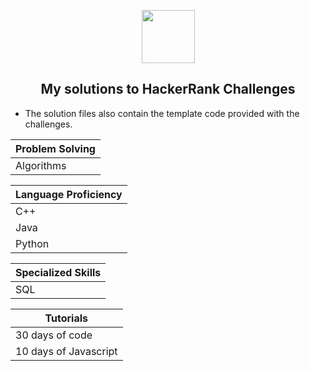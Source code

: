 <p align="center">
    <a href="https://www.hackerrank.com/greeneyedgeek">
        <img height=85 src="https://d3keuzeb2crhkn.cloudfront.net/hackerrank/assets/styleguide/logo_wordmark-f5c5eb61ab0a154c3ed9eda24d0b9e31.svg">
    </a>
    <h2 align="center">My solutions to HackerRank Challenges</h2>
    <ul>
    <li>The solution files also contain the template code provided with the challenges.</li>
    </ul>
</p>
<div>

|Problem Solving|
|---------------------|
|Algorithms|

|Language Proficiency
|---------------------|
|C++|
|Java                 |
|Python|

|Specialized Skills   |
|---------------------|
|SQL|
    
|Tutorials            |
|---------------------|
|30 days of code| 
|10 days of Javascript|

</div>


